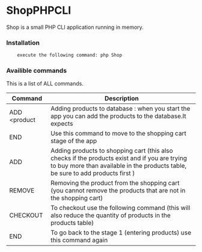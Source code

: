 # ShopPHPCLI


Shop is a small PHP CLI application running in memory.


### Installation


```sh
    execute the following command: php Shop
```


### Availible commands

This is a list of ALL commands. 

| Command | Description |
| ------ | ------ |
| ADD <sku> <product <name> <quantity> <price> | Adding products to database : when you start the app you can add the products to the database.It expects  |
| END |  Use this command to move to the shopping cart stage of the app |
| ADD <sku> <quantity> | Adding products to shopping cart (this also checks if the products exist and if you are trying to buy more than available in the products table, be sure to add products first )  |
| REMOVE <sku> <quantity> | Removing the product from the shopping cart (you cannot remove the products that are not in the shopping cart) |
| CHECKOUT | To checkout use the following command (this will also reduce the quantity of products in the products table) |
| END | To go back to the stage 1 (entering products) use this command again |